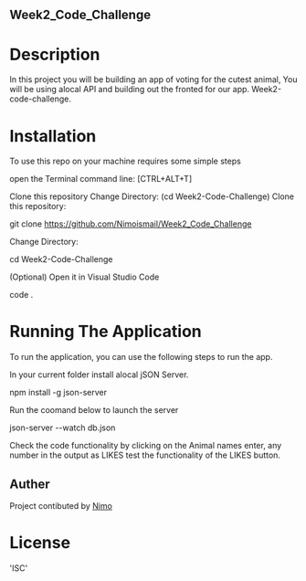 ## Week2_Code_Challenge

# Description

In this project you will be building an app of voting for the cutest animal,
You will be using alocal API and building out the fronted for our app.
Week2-code-challenge.


# Installation

To use this repo on your machine requires some simple steps

open the Terminal command line: [CTRL+ALT+T]

Clone this repository
Change Directory: (cd Week2-Code-Challenge)
Clone this repository:

git clone https://github.com/Nimoismail/Week2_Code_Challenge


Change Directory:


cd Week2-Code-Challenge

(Optional) Open it in Visual Studio Code

code .

# Running The Application

To run the application, you can use the following steps to run the app.

In your current folder install alocal jSON Server.

npm install -g json-server

Run the coomand below to launch the server

json-server --watch db.json


Check the code functionality by clicking on the Animal names enter,
any number in the output as LIKES test the functionality of the LIKES button.


## Auther
Project contibuted by
[Nimo](https://github.com/Nimoismail//Week2_Code_Challenge)

# License
'ISC'